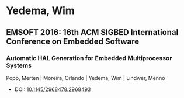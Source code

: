 # Yedema, Wim

## EMSOFT 2016: 16th ACM SIGBED International Conference on Embedded Software

### Automatic HAL Generation for Embedded Multiprocessor Systems
Popp, Merten | Moreira, Orlando | Yedema, Wim | Lindwer, Menno
* DOI: [10.1145/2968478.2968493](https://doi.org/10.1145/2968478.2968493)

